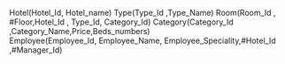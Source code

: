 Hotel(Hotel_Id, Hotel_name)
Type(Type_Id ,Type_Name)
Room(Room_Id , #Floor,Hotel_Id , Type_Id, Category_Id)
Category(Category_Id ,Category_Name,Price,Beds_numbers)  
Employee(Employee_Id, Employee_Name, Employee_Speciality,#Hotel_Id ,#Manager_Id)

